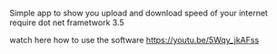 Simple app to show you upload and download speed of your internet
require dot net frametwork 3.5

watch here how to use the software
https://youtu.be/5Wqy_jkAFss
